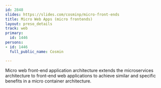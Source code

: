 ```yaml
---
id: 2848
slides: https://slides.com/cosminp/micro-front-ends
title: Micro Web Apps (micro frontends)
layout: preso_details
track: web
primary:
  id: 1446
persons:
- id: 1446
  full_public_name: Cosmin

---
```

Micro web front-end application architecture extends the microservices architecture to front-end web applications to achieve similar and specific benefits in a micro container architecture.
